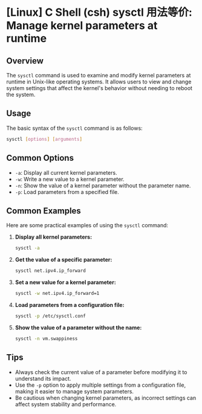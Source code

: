 # [Linux] C Shell (csh) sysctl 用法等价: Manage kernel parameters at runtime

## Overview
The `sysctl` command is used to examine and modify kernel parameters at runtime in Unix-like operating systems. It allows users to view and change system settings that affect the kernel's behavior without needing to reboot the system.

## Usage
The basic syntax of the `sysctl` command is as follows:

```bash
sysctl [options] [arguments]
```

## Common Options
- `-a`: Display all current kernel parameters.
- `-w`: Write a new value to a kernel parameter.
- `-n`: Show the value of a kernel parameter without the parameter name.
- `-p`: Load parameters from a specified file.

## Common Examples
Here are some practical examples of using the `sysctl` command:

1. **Display all kernel parameters:**
   ```bash
   sysctl -a
   ```

2. **Get the value of a specific parameter:**
   ```bash
   sysctl net.ipv4.ip_forward
   ```

3. **Set a new value for a kernel parameter:**
   ```bash
   sysctl -w net.ipv4.ip_forward=1
   ```

4. **Load parameters from a configuration file:**
   ```bash
   sysctl -p /etc/sysctl.conf
   ```

5. **Show the value of a parameter without the name:**
   ```bash
   sysctl -n vm.swappiness
   ```

## Tips
- Always check the current value of a parameter before modifying it to understand its impact.
- Use the `-p` option to apply multiple settings from a configuration file, making it easier to manage system parameters.
- Be cautious when changing kernel parameters, as incorrect settings can affect system stability and performance.